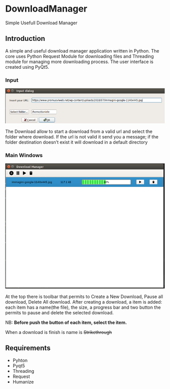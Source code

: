 # DownloadManager
Simple Usefull Download Manager


## Introduction 
A simple and useful download manager application written in Python.
The core uses Python Request Module  for downloading files and Threading module for managing more downloading process.
The user interface is created using PyQt5.





### Input


![alt text](https://github.com/DanieleMugnaiSW/DownloadManager/blob/master/Input.png)

The Download allow to start a download from a valid url and select the folder where download. If the url is not valid it send you a message; if the folder destination doesn’t exist it will download in a default directory

### Main Windows

![alt text](https://github.com/DanieleMugnaiSW/DownloadManager/blob/master/Main.png)


At the top there is toolbar that permits to Create a New Download, Pause all download, Delete All download.
After creating a download, a item is added: each item has a name(the file), the size, a progress bar and two button the permits to pause and delete the selected download. 

NB: **Before push the button of each item, select the item.**

When a download is finish is name is ~~Strikethrough~~

 

## Requirements
- Pyhton 
- Pyqt5
- Threading
- Request
- Humanize
